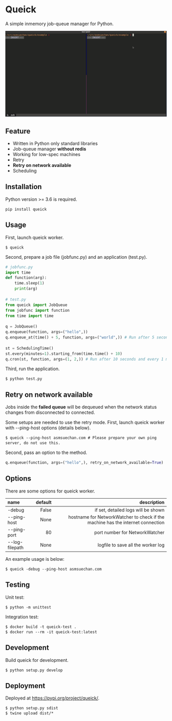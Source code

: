 # Queick
A simple inmemory job-queue manager for Python.

![capture](/capture.gif)

## Feature
* Written in Python only standard libraries
* Job-queue manager **without redis**
* Working for low-spec machines
* Retry
* **Retry on network available**
* Scheduling

## Installation
Python version >= 3.6 is required.

```
pip install queick
```

## Usage
First, launch queick worker.

```
$ queick
```

Second, prepare a job file (jobfunc.py) and an application (test.py).

```python
# jobfunc.py
import time
def function(arg):
    time.sleep(1)
    print(arg)

# test.py
from queick import JobQueue
from jobfunc import function
from time import time

q = JobQueue()
q.enqueue(function, args=("hello",))
q.enqueue_at(time() + 5, function, args=("world",)) # Run after 5 seconds

st = SchedulingTime()
st.every(minutes=1).starting_from(time.time() + 10)
q.cron(st, function, args=(1, 2,)) # Run after 10 seconds and every 1 minute
```

Third, run the application.

```
$ python test.py
```

## Retry on network available
Jobs inside the **failed queue** will be dequeued when the network status changes from disconnected to connected.

Some setups are needed to use the retry mode. First, launch queick worker with --ping-host options (details below).

```
$ queick --ping-host asmsuechan.com # Please prepare your own ping server, do not use this.
```

Second, pass an option to the method.

```python
q.enqueue(function, args=("hello",), retry_on_network_available=True)
```

## Options
There are some options for queick worker.

|name|default|description|
|:-|-:|-:|
|-debug|False|if set, detailed logs will be shown|
|--ping-host <HOST>|None|hostname for NetworkWatcher to check if the machine has the internet connection|
|--ping-port <PORT>|80|port number for NetworkWatcher|
|--log-filepath <filepath>|None|logfile to save all the worker log|

An example usage is below:

```
$ queick -debug --ping-host asmsuechan.com
```

## Testing
Unit test:

```
$ python -m unittest
```

Integration test:

```
$ docker build -t queick-test .
$ docker run --rm -it queick-test:latest
```

## Development
Build queick for development.

```
$ python setup.py develop
```

## Deployment
Deployed at https://pypi.org/project/queick/.

```
$ python setup.py sdist
$ twine upload dist/*
```
